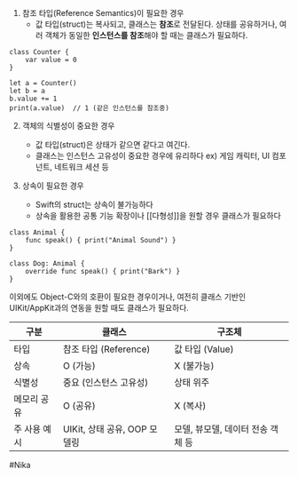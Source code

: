 1. 참조 타입(Reference Semantics)이 필요한 경우
	- 값 타입(struct)는 복사되고, 클래스는 **참조**로 전달된다. 상태를 공유하거나, 여러 객체가 동일한 **인스턴스를 참조**해야 할 때는 클래스가 필요하다.
```
class Counter {
	var value = 0
}

let a = Counter()
let b = a
b.value += 1
print(a.value)  // 1 (같은 인스턴스를 참조중)
```

2. 객체의 식별성이 중요한 경우
	- 값 타입(struct)은 상태가 같으면 같다고 여긴다.
	- 클래스는 인스턴스 고유성이 중요한 경우에 유리하다 ex) 게임 캐릭터, UI 컴포넌트, 네트워크 세션 등

3. 상속이 필요한 경우
	- Swift의 struct는 상속이 불가능하다
	- 상속을 활용한 공통 기능 확장이나 [[다형성]]을 원할 경우 클래스가 필요하다
```
class Animal {
	func speak() { print("Animal Sound") }
}

class Dog: Animal {
	override func speak() { print("Bark") }
}
```

이외에도 Object-C와의 호환이 필요한 경우이거나, 여전히 클래스 기반인 UIKit/AppKit과의 연동을 원할 때도 클래스가 필요하다.

|구분|클래스|구조체|
|---|---|---|
|타입|참조 타입 (Reference)|값 타입 (Value)|
|상속|O (가능)|X (불가능)|
|식별성|중요 (인스턴스 고유성)|상태 위주|
|메모리 공유|O (공유)|X (복사)|
|주 사용 예시|UIKit, 상태 공유, OOP 모델링|모델, 뷰모델, 데이터 전송 객체 등|
#Nika